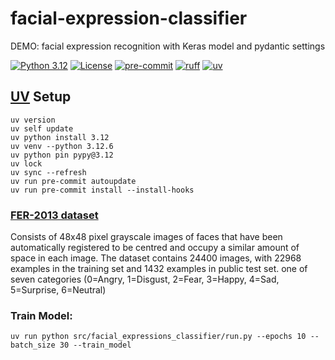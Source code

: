 # facial-expression-classifier
DEMO: facial expression recognition with Keras model and pydantic settings

[![Python 3.12](https://img.shields.io/badge/python-3.12-blue.svg)](https://www.python.org/downloads/release/python-312/)
[![License](https://img.shields.io/badge/license-MIT-blue.svg)](https://opensource.org/licenses/MIT)
[![pre-commit](https://img.shields.io/badge/pre--commit-enabled-blue?logo=pre-commit&logoColor=white)](https://github.com/pre-commit/pre-commit)
[![ruff](https://img.shields.io/endpoint?url=https://raw.githubusercontent.com/astral-sh/ruff/main/assets/badge/v2.json)](https://github.com/astral-sh/ruff)
[![uv](https://img.shields.io/endpoint?url=https://raw.githubusercontent.com/astral-sh/uv/main/assets/badge/v0.json)](https://github.com/astral-sh/uv)

## [UV](https://docs.astral.sh/uv/) Setup
```
uv version
uv self update
uv python install 3.12
uv venv --python 3.12.6
uv python pin pypy@3.12
uv lock
uv sync --refresh
uv run pre-commit autoupdate
uv run pre-commit install --install-hooks
```

### [FER-2013 dataset](https://www.kaggle.com/datasets/msambare/fer2013/code)
Consists of 48x48 pixel grayscale images of faces that have been automatically registered to be centred and occupy a similar amount of space in each image.
The dataset contains 24400 images, with 22968 examples in the training set and 1432 examples in public test set.
one of seven categories (0=Angry, 1=Disgust, 2=Fear, 3=Happy, 4=Sad, 5=Surprise, 6=Neutral)

### Train Model:
```
uv run python src/facial_expressions_classifier/run.py --epochs 10 --batch_size 30 --train_model
```

